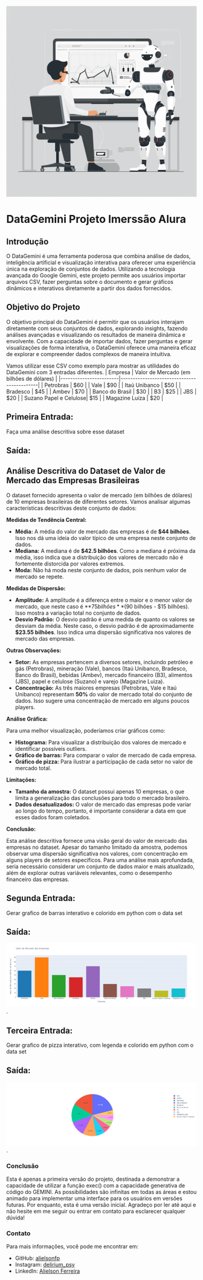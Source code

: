 ![Mind Journey](https://github.com/alielsonfp/DataGemini/blob/main/assets/Capa.png)

# DataGemini Projeto Imerssão Alura

## Introdução
O DataGemini é uma ferramenta poderosa que combina análise de dados, inteligência artificial e visualização interativa para oferecer uma experiência única na exploração de conjuntos de dados. Utilizando a tecnologia avançada do Google Gemini, este projeto permite aos usuários importar arquivos CSV, fazer perguntas sobre o documento e gerar gráficos dinâmicos e interativos diretamente a partir dos dados fornecidos.

## Objetivo do Projeto
O objetivo principal do DataGemini é permitir que os usuários interajam diretamente com seus conjuntos de dados, explorando insights, fazendo análises avançadas e visualizando os resultados de maneira dinâmica e envolvente. Com a capacidade de importar dados, fazer perguntas e gerar visualizações de forma interativa, o DataGemini oferece uma maneira eficaz de explorar e compreender dados complexos de maneira intuitiva.

Vamos utilizar esse CSV como exemplo para mostrar as utilidades do DataGemini com 3 entradas diferentes.
| Empresa                | Valor de Mercado (em bilhões de dólares) |
|------------------------|--------------------------------------------|
| Petrobras              | $60                                        |
| Vale                   | $90                                        |
| Itaú Unibanco          | $50                                        |
| Bradesco               | $45                                        |
| Ambev                  | $70                                        |
| Banco do Brasil        | $30                                        |
| B3                     | $25                                        |
| JBS                    | $20                                        |
| Suzano Papel e Celulose| $15                                        |
| Magazine Luiza         | $20                                        |

## Primeira Entrada:
Faça uma análise descritiva sobre esse dataset

## Saída:

## Análise Descritiva do Dataset de Valor de Mercado das Empresas Brasileiras

O dataset fornecido apresenta o valor de mercado (em bilhões de dólares) de 10 empresas brasileiras de diferentes setores. Vamos analisar algumas características descritivas deste conjunto de dados:

**Medidas de Tendência Central:**

- **Média:** A média do valor de mercado das empresas é de **$44 bilhões**. Isso nos dá uma ideia do valor típico de uma empresa neste conjunto de dados.
- **Mediana:** A mediana é de **$42.5 bilhões**. Como a mediana é próxima da média, isso indica que a distribuição dos valores de mercado não é fortemente distorcida por valores extremos.
- **Moda:** Não há moda neste conjunto de dados, pois nenhum valor de mercado se repete.

**Medidas de Dispersão:**

- **Amplitude:** A amplitude é a diferença entre o maior e o menor valor de mercado, que neste caso é **$75 bilhões** ($90 bilhões - $15 bilhões). Isso mostra a variação total no conjunto de dados.
- **Desvio Padrão:** O desvio padrão é uma medida de quanto os valores se desviam da média. Neste caso, o desvio padrão é de aproximadamente **$23.55 bilhões**. Isso indica uma dispersão significativa nos valores de mercado das empresas.

**Outras Observações:**

- **Setor:** As empresas pertencem a diversos setores, incluindo petróleo e gás (Petrobras), mineração (Vale), bancos (Itaú Unibanco, Bradesco, Banco do Brasil), bebidas (Ambev), mercado financeiro (B3), alimentos (JBS), papel e celulose (Suzano) e varejo (Magazine Luiza).
- **Concentração:** As três maiores empresas (Petrobras, Vale e Itaú Unibanco) representam **50%** do valor de mercado total do conjunto de dados. Isso sugere uma concentração de mercado em alguns poucos players.

**Análise Gráfica:**

Para uma melhor visualização, poderíamos criar gráficos como:

- **Histograma:** Para visualizar a distribuição dos valores de mercado e identificar possíveis outliers.
- **Gráfico de barras:** Para comparar o valor de mercado de cada empresa.
- **Gráfico de pizza:** Para ilustrar a participação de cada setor no valor de mercado total.

**Limitações:**

- **Tamanho da amostra:** O dataset possui apenas 10 empresas, o que limita a generalização das conclusões para todo o mercado brasileiro.
- **Dados desatualizados:** O valor de mercado das empresas pode variar ao longo do tempo, portanto, é importante considerar a data em que esses dados foram coletados.

**Conclusão:**

Esta análise descritiva fornece uma visão geral do valor de mercado das empresas no dataset. Apesar do tamanho limitado da amostra, podemos observar uma dispersão significativa nos valores, com concentração em alguns players de setores específicos. Para uma análise mais aprofundada, seria necessário considerar um conjunto de dados maior e mais atualizado, além de explorar outras variáveis relevantes, como o desempenho financeiro das empresas.

## Segunda Entrada:

Gerar grafico de barras interativo e colorido em python com o data set

## Saída:

![GRAFICO1](https://github.com/alielsonfp/DataGemini/blob/main/assets/Grafico%201.png).

## Terceira Entrada:

Gerar grafico de pizza interativo, com legenda e colorido em python com o data set

## Saída:
![GRAFICO2](https://github.com/alielsonfp/DataGemini/blob/main/assets/Grafico%202.png).

### Conclusão

Esta é apenas a primeira versão do projeto, destinada a demonstrar a capacidade de utilizar a função exec() com a capacidade generativa de código do GEMINI. As possibilidades são infinitas em todas as áreas e estou animado para implementar uma interface para os usuários em versões futuras. Por enquanto, esta é uma versão inicial. Agradeço por ler até aqui e não hesite em me seguir ou entrar em contato para esclarecer qualquer dúvida!

### Contato

Para mais informações, você pode me encontrar em:

- GitHub: [alielsonfp](https://github.com/alielsonfp)
- Instagram: [delirium_psy](https://www.instagram.com/delirium_psy/)
- LinkedIn: [Alielson Ferreira](https://www.linkedin.com/in/alielsonferreira/)

